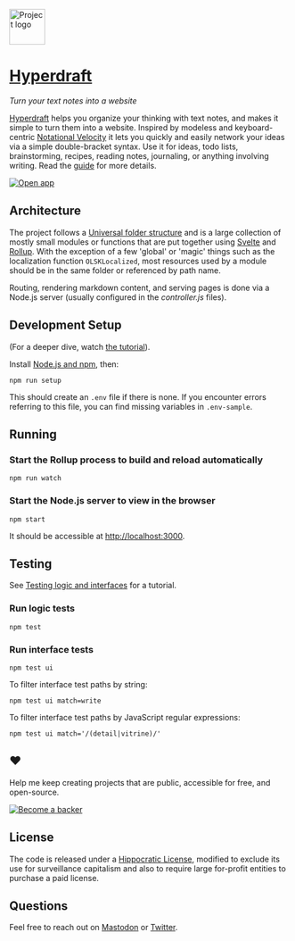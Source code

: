 <a href="https://hyperdraft.rosano.ca"><img alt="Project logo" src="https://static.rosano.ca/wikiavec/identity.svg" width="64" /></a>

# [Hyperdraft](https://hyperdraft.rosano.ca)

_Turn your text notes into a website_

<a href="https://hyperdraft.rosano.ca">Hyperdraft</a> helps you organize your thinking with text notes, and makes it simple to turn them into a website. Inspired by modeless and keyboard-centric [Notational Velocity](http://notational.net/) it lets you quickly and easily network your ideas via a simple double-bracket syntax. Use it for ideas, todo lists, brainstorming, recipes, reading notes, journaling, or anything involving writing. Read the <a href="https://hyperdraft.rosano.ca">guide</a> for more details.

<a href="https://hyperdraft.rosano.ca/write"><img alt="Open app" src="http://static.rosano.ca/_shared/_RCSAppButton.svg" /></a>

## Architecture

The project follows a [Universal folder structure](https://rosano.hmm.garden/01f71kp52knc5nnv08qr9kzj3m) and is a large collection of mostly small modules or functions that are put together using [Svelte](https://svelte.dev) and [Rollup](https://rollupjs.org). With the exception of a few 'global' or 'magic' things such as the localization function `OLSKLocalized`, most resources used by a module should be in the same folder or referenced by path name.

Routing, rendering markdown content, and serving pages is done via a Node.js server (usually configured in the *controller.js* files).

## Development Setup

(For a deeper dive, watch [the tutorial](https://rosano.hmm.garden/01f62t5yseb053m024v1mczbzy)).

Install [Node.js and npm](https://nodejs.org/en/download/), then:

```
npm run setup
```

This should create an `.env` file if there is none. If you encounter errors referring to this file, you can find missing variables in `.env-sample`.

## Running

### Start the Rollup process to build and reload automatically

```
npm run watch
```

### Start the Node.js server to view in the browser

```
npm start
```

It should be accessible at <a href="http://localhost:3000" target="_blank">http://localhost:3000</a>.

## Testing

See [Testing logic and interfaces](https://rosano.hmm.garden/01f7v3hk3txz5d0v9ms467x8bz) for a tutorial.

### Run logic tests

```
npm test
```

### Run interface tests

```
npm test ui
```

To filter interface test paths by string:

```
npm test ui match=write
```

To filter interface test paths by JavaScript regular expressions:

```
npm test ui match='/(detail|vitrine)/'
```

## ❤️

Help me keep creating projects that are public, accessible for free, and open-source.

<a href="https://rosano.ca/back"><img alt="Become a backer" src="https://static.rosano.ca/_shared/_RCSBackButton.svg" /></a>

## License

The code is released under a [Hippocratic License](https://firstdonoharm.dev), modified to exclude its use for surveillance capitalism and also to require large for-profit entities to purchase a paid license.

## Questions

Feel free to reach out on [Mastodon](https://mastodon.online/@rosano) or [Twitter](https://twitter.com/rosano).
